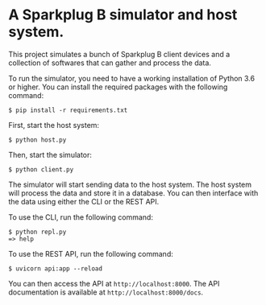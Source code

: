 # A Sparkplug B simulator and host system.

This project simulates a bunch of Sparkplug B client devices and a collection
of softwares that can gather and process the data.

To run the simulator, you need to have a working installation of Python 3.6 or
higher. You can install the required packages with the following command:

```
$ pip install -r requirements.txt
```

First, start the host system:

```
$ python host.py
```

Then, start the simulator:

```
$ python client.py
```

The simulator will start sending data to the host system. The host system will
process the data and store it in a database. You can then interface with the data
using either the CLI or the REST API.

To use the CLI, run the following command:

```
$ python repl.py
=> help
```

To use the REST API, run the following command:

```
$ uvicorn api:app --reload
```

You can then access the API at `http://localhost:8000`. The API documentation
is available at `http://localhost:8000/docs`.
